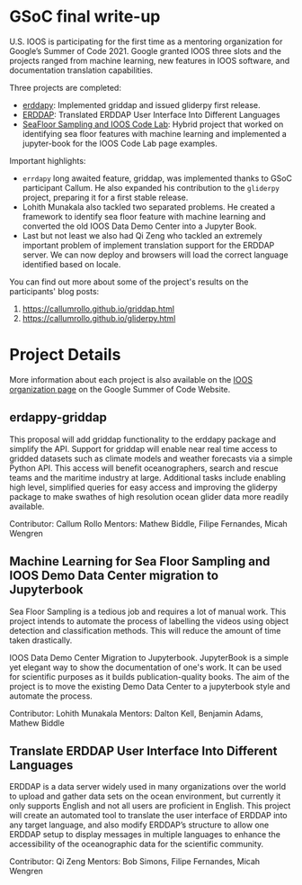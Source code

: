 # GSoC final write-up

U.S. IOOS is participating for the first time as a mentoring organization for Google’s Summer of Code 2021.
Google granted IOOS three slots and the projects ranged from machine learning, new features in IOOS software, and documentation translation capabilities.

Three projects are completed:

- [erddapy](https://gist.github.com/callumrollo/ee28f7e1863d30162bdb041156314543): Implemented griddap and issued gliderpy first release.
- [ERDDAP](https://q1zeng.github.io/): Translated ERDDAP User Interface Into Different Languages
- [SeaFloor Sampling and IOOS Code Lab](https://lohithmunakala.medium.com/seafloor-sampling-and-data-demo-center-jupyter-book-migration-gsoc21-ioos-a9930abc4c42): Hybrid project that worked on identifying sea floor features with machine learning and implemented a jupyter-book for the IOOS Code Lab page examples.

Important highlights:

- `errdapy` long awaited feature, griddap, was implemented thanks to GSoC participant Callum. He also expanded his contribution to the `gliderpy` project, preparing it for a first stable release.
- Lohith Munakala also tackled two separated problems. He created a framework to identify sea floor feature with machine learning and converted the old IOOS Data Demo Center into a Jupyter Book.
- Last but not least we also had Qi Zeng who tackled an extremely important problem of implement translation support for the ERDDAP server. We can now deploy and browsers will load the correct language identified based on locale.

You can find out more about some of the project's results on the participants' blog posts:

1. https://callumrollo.github.io/griddap.html
2. https://callumrollo.github.io/gliderpy.html

# Project Details

More information about each project is also available on the [IOOS organization page](https://summerofcode.withgoogle.com/archive/2021/organizations) on the Google Summer of Code Website.

## erdappy-griddap

This proposal will add griddap functionality to the erddapy package and simplify the API. Support for griddap will enable near real time access to gridded datasets such as climate models and weather forecasts via a simple Python API. This access will benefit oceanographers, search and rescue teams and the maritime industry at large. Additional tasks include enabling high level, simplified queries for easy access and improving the gliderpy package to make swathes of high resolution ocean glider data more readily available.

Contributor: Callum Rollo
Mentors: Mathew Biddle, Filipe Fernandes, Micah Wengren

## Machine Learning for Sea Floor Sampling and IOOS Demo Data Center migration to Jupyterbook

Sea Floor Sampling is a tedious job and requires a lot of manual work. This project intends to automate the process of labelling the videos using object detection and classification methods. This will reduce the amount of time taken drastically.

IOOS Data Demo Center Migration to Jupyterbook. JupyterBook is a simple yet elegant way to show the documentation of one's work. It can be used for scientific purposes as it builds publication-quality books. The aim of the project is to move the existing Demo Data Center to a jupyterbook style and automate the process.

Contributor: Lohith Munakala
Mentors: Dalton Kell, Benjamin Adams, Mathew Biddle


## Translate ERDDAP User Interface Into Different Languages

ERDDAP is a data server widely used in many organizations over the world to upload and gather data sets on the ocean environment, but currently it only supports English and not all users are proficient in English. This project will create an automated tool to translate the user interface of ERDDAP into any target language, and also modify ERDDAP’s structure to allow one ERDDAP setup to display messages in multiple languages to enhance the accessibility of the oceanographic data for the scientific community.

Contributor: Qi Zeng
Mentors: Bob Simons, Filipe Fernandes, Micah Wengren
